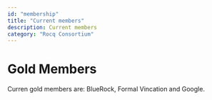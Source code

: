 ```yaml
---
id: "membership"
title: "Current members"
description: Current members
category: "Rocq Consortium"
---
```


# Gold Members 

Curren gold members are: BlueRock, Formal Vincation and Google.
